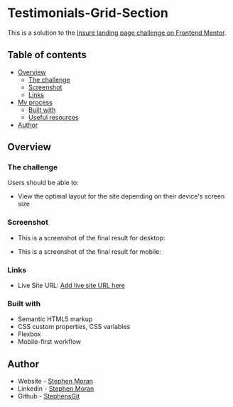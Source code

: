 # Testimonials-Grid-Section

This is a solution to the [Insure landing page challenge on Frontend Mentor](https://www.frontendmentor.io/challenges/insure-landing-page-uTU68JV8).

## Table of contents

- [Overview](#overview)
  - [The challenge](#the-challenge)
  - [Screenshot](#screenshot)
  - [Links](#links)
- [My process](#my-process)
  - [Built with](#built-with)
  - [Useful resources](#useful-resources)
- [Author](#author)

## Overview

### The challenge

Users should be able to:

- View the optimal layout for the site depending on their device's screen size

### Screenshot

- This is a screenshot of the final result for desktop:

- This is a screenshot of the final result for mobile:

### Links

- Live Site URL: [Add live site URL here](https://your-live-site-url.com)

### Built with

- Semantic HTML5 markup
- CSS custom properties, CSS variables
- Flexbox
- Mobile-first workflow

## Author

- Website - [Stephen Moran](https://www.stephenmoran.ie)
- Linkedin - [Stephen Moran](https://www.linkedin.com/in/stephen-moran-/)
- Github - [StephensGit](https://github.com/StephensGit)
